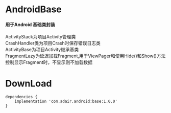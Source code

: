 # AndroidBase
#### 用于Android 基础类封装
ActivityStack为项目Activity管理类  
CrashHandler类为项目Crash时保存错误日志类  
ActivityBase为项目Activity继承基类  
FragmentLazy为延迟加载Fragment,用于ViewPager和使用Hide()和Show()方法控制显示Fragment时，不显示则不加载数据  


# DownLoad
    dependencies {
        implementation 'com.adair.android:base:1.0.0'
    }
